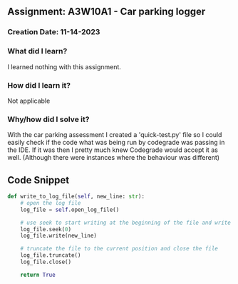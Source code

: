 ## Assignment: A3W10A1 - Car parking logger

### Creation Date: 11-14-2023

### What did I learn?
I learned nothing with this assignment.

### How did I learn it?
Not applicable

### Why/how did I solve it?
With the car parking assessment I created a 'quick-test.py' file so I could easily check if the code what was being run by codegrade was passing in the IDE. If it was then I pretty much knew Codegrade would accept it as well. (Although there were instances where the behaviour was different)

## Code Snippet
```python
def write_to_log_file(self, new_line: str):
    # open the log file
    log_file = self.open_log_file()

    # use seek to start writing at the beginning of the file and write the new line
    log_file.seek(0)
    log_file.write(new_line)

    # truncate the file to the current position and close the file
    log_file.truncate()
    log_file.close()

    return True
```
